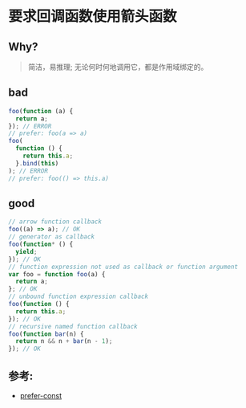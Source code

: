 # 要求回调函数使用箭头函数

## Why?

> 简洁，易推理; 无论何时何地调用它，都是作用域绑定的。

## bad

```js
foo(function (a) {
  return a;
}); // ERROR
// prefer: foo(a => a)
foo(
  function () {
    return this.a;
  }.bind(this)
); // ERROR
// prefer: foo(() => this.a)
```

## good

```js
// arrow function callback
foo((a) => a); // OK
// generator as callback
foo(function* () {
  yield;
}); // OK
// function expression not used as callback or function argument
var foo = function foo(a) {
  return a;
}; // OK
// unbound function expression callback
foo(function () {
  return this.a;
}); // OK
// recursive named function callback
foo(function bar(n) {
  return n && n + bar(n - 1);
}); // OK
```

## 参考:

- [prefer-const](https://eslint.org/docs/rules/prefer-const)
